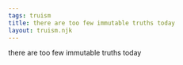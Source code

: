 ```yaml
---
tags: truism
title: there are too few immutable truths today
layout: truism.njk
---
```


there are too few immutable truths today